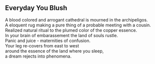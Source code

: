 Everyday You Blush
------------------
A blood colored and arrogant cathedral is mourned in the archipeligos.  
A eloquent rug making a pure thing of a probable meeting with a cousin.  
Realized natural ritual to the plumed color of the copper essence.  
In your brain of embarassement the land of souls rustle.  
Panic and juice - maternities of confusion.  
Your leg re-covers from east to west  
around the essence of the land where you sleep,  
a dream rejects into phenomena.  
